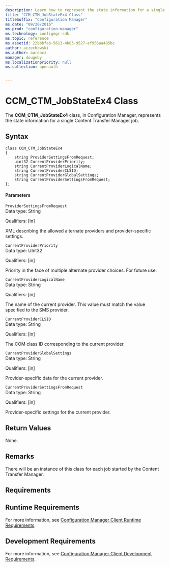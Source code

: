 ```yaml
---
description: Learn how to represent the state information for a single Content Transfer Manager job using CCM_CTM_JobStateEx4 class.
title: "CCM_CTM_JobStateEx4 Class"
titleSuffix: "Configuration Manager"
ms.date: "09/20/2016"
ms.prod: "configuration-manager"
ms.technology: configmgr-sdk
ms.topic: reference
ms.assetid: 22bbbfab-5613-4b83-9527-ef956aa485bc
author: aczechowski
ms.author: aaroncz
manager: dougeby
ms.localizationpriority: null
ms.collection: openauth


---
```

# CCM_CTM_JobStateEx4 Class
The **CCM_CTM_JobStateEx4** class, in Configuration Manager, represents the state information for a single Content Transfer Manager job.  

## Syntax  

```  
class CCM_CTM_JobStateEx4  
{  
    string ProviderSettingsFromRequest;   
    uint32 CurrentProviderPriority;   
    string CurrentProviderLogicalName;   
    string CurrentProviderCLSID;   
    string CurrentProviderGlobalSettings;   
    string CurrentProviderSettingsFromRequest;   
};  

```  

#### Parameters  
 `ProviderSettingsFromRequest`  
 Data type: String  

 Qualifiers: [in]  

 XML describing the allowed alternate providers and provider-specific settings.  

 `CurrentProviderPriority`  
 Data type: UInt32  

 Qualifiers: [in]  

 Priority in the face of multiple alternate provider choices. For future use.  

 `CurrentProviderLogicalName`  
 Data type: String  

 Qualifiers: [in]  

 The name of the current provider. This value must match the value specified to the SMS provider.   

 `CurrentProviderCLSID`  
 Data type: String  

 Qualifiers: [in]  

 The COM class ID corresponding to the current provider.   

 `CurrentProviderGlobalSettings`  
 Data type: String  

 Qualifiers: [in]  

 Provider-specific data for the current provider.  

 `CurrentProviderSettingsFromRequest`  
 Data type: String  

 Qualifiers: [in]  

 Provider-specific settings for the current provider.

## Return Values  
 None.  

## Remarks  
 There will be an instance of this class for each job started by the Content Transfer Manager.  

## Requirements  

## Runtime Requirements  
 For more information, see [Configuration Manager Client Runtime Requirements](../../../../../develop/core/reqs/client-runtime-requirements.md).  

## Development Requirements  
 For more information, see [Configuration Manager Client Development Requirements](../../../../../develop/core/reqs/client-development-requirements.md).  
